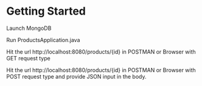 # Getting Started

Launch MongoDB

Run ProductsApplication.java

Hit the url http://localhost:8080/products/{id} in POSTMAN or Browser with GET request type

Hit the url http://localhost:8080/products/{id} in POSTMAN or Browser with POST request type and provide JSON input in the body.
 